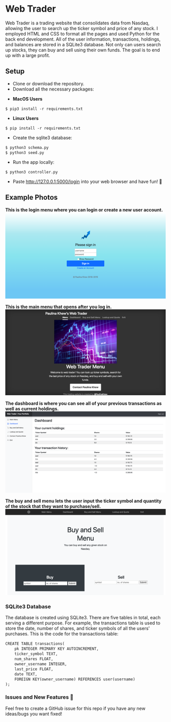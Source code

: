 # Web Trader
Web Trader is a trading website that consolidates data from Nasdaq, allowing the user to search up the ticker symbol and price of any stock. I employed HTML and CSS to format all the pages and used Python for the back end development. All of the user information, transactions, holdings, and balances are stored in a SQLite3 database. Not only can users search up stocks, they can buy and sell using their own funds. The goal is to end up with a large profit. 

## Setup
- Clone or download the repository.
- Download all the necessary packages:

* **MacOS Users**
```ShellSession
$ pip3 install -r requirements.txt
```

* **Linux Users**
```ShellSession
$ pip install -r requirements.txt
```

- Create the sqlite3 database:
```ShellSession
$ python3 schema.py
$ python3 seed.py
```
- Run the app locally:
```ShellSession
$ python3 controller.py
```
- Paste http://127.0.0.1:5000/login into your web browser and have fun! 🤩

## Example Photos
**This is the login menu where you can login or create a new user account.**
![Login menu](static/login.png?raw=true "Login menu")

**This is the main menu that opens after you log in.**
![Login menu](static/main_menu.png?raw=true "Main menu")

**The dashboard is where you can see all of your previous transactions as well as current holdings.**
![Dashboard](static/dashboard.png?raw=true "Dashboard")

**The buy and sell menu lets the user input the ticker symbol and quantity of the stock that they want to purchase/sell.**
![Buy and Sell Menu](static/buy_sell.png?raw=true "Buy and Sell Menu")

### SQLite3 Database
The database is created using SQLite3. There are five tables in total, each serving a different purpose. For example, the transactions table is used to store the date, number of shares, and ticker symbols of all the users' purchases. This is the code for the transactions table:
```SQLite3
CREATE TABLE transactions(
    pk INTEGER PRIMARY KEY AUTOINCREMENT,
    ticker_symbol TEXT,
    num_shares FLOAT,
    owner_username INTEGER,
    last_price FLOAT,
    date TEXT,
    FOREIGN KEY(owner_username) REFERENCES user(username)
);
```

### Issues and New Features :bug:
Feel free to create a GitHub issue for this repo if you have any new ideas/bugs you want fixed!

